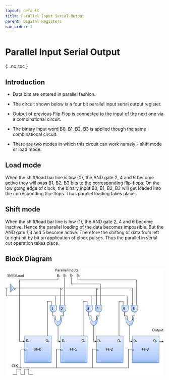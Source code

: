 ```yaml
---
layout: default
title: Parallel Input Serial Output 
parent: Digital Registers
nav_order: 3
---
```


# Parallel Input Serial Output 
{: .no_toc }




## Introduction
 
* Data bits are entered in parallel fashion.

* The circuit shown below is a four bit parallel input serial output register.

* Output of previous Flip Flop is connected to the input of the next one via a combinational circuit.

* The binary input word B0, B1, B2, B3 is applied though the same combinational circuit.

* There are two modes in which this circuit can work namely - shift mode or load mode.

## Load mode
When the shift/load bar line is low (0), the AND gate 2, 4 and 6 become active they will pass B1, B2, B3 bits to the corresponding flip-flops. 
On the low going edge of clock, the binary input B0, B1, B2, B3 will get loaded into the corresponding flip-flops. 
Thus parallel loading takes place.

## Shift mode
When the shift/load bar line is low (1), the AND gate 2, 4 and 6 become inactive. 
Hence the parallel loading of the data becomes impossible. 
But the AND gate 1,3 and 5 become active. 
Therefore the shifting of data from left to right bit by bit on application of clock pulses. 
Thus the parallel in serial out operation takes place.

## Block Diagram


<div style="text-align:center"><img src="../../assets/images/piso_blockdiagram.jpg" /></div>
